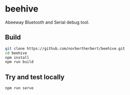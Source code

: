 # beehive

Abeeway Bluetooth and Serial debug tool.

## Build

```bash
git clone https://github.com/norbertherbert/beehive.git
cd beehive
npm install
npm run build
```

## Try and test locally

`npm run serve`
